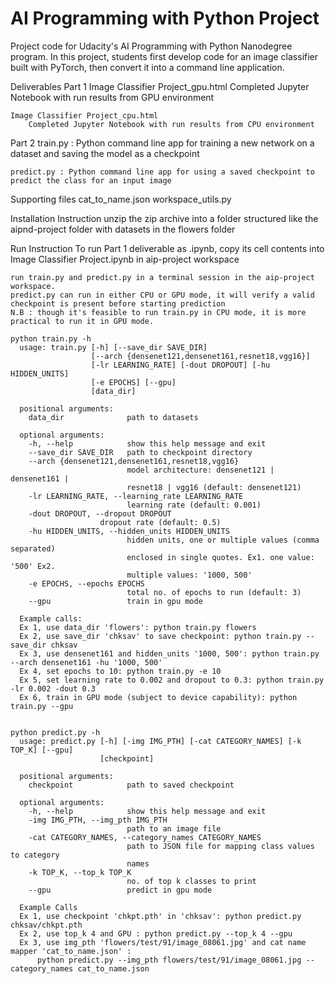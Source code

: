 # AI Programming with Python Project

Project code for Udacity's AI Programming with Python Nanodegree program. In this project, students first develop code for an image classifier built with PyTorch, then convert it into a command line application.

Deliverables
	Part 1
	Image Classifier Project_gpu.html
		Completed Jupyter Notebook with run results from GPU environment

	Image Classifier Project_cpu.html
		Completed Jupyter Notebook with run results from CPU environment

  Part 2
	train.py : Python command line app for training a new network on a dataset and saving the model as a checkpoint

	predict.py : Python command line app for using a saved checkpoint to predict the class for an input image

Supporting files
	cat_to_name.json
	workspace_utils.py

Installation Instruction
	unzip the zip archive into a folder structured like the aipnd-project folder with datasets in the flowers folder

Run Instruction
To run Part 1 deliverable as .ipynb, copy its cell contents into Image Classifier Project.ipynb in aip-project workspace

    run train.py and predict.py in a terminal session in the aip-project workspace.
    predict.py can run in either CPU or GPU mode, it will verify a valid checkpoint is present before starting prediction
    N.B : though it's feasible to run train.py in CPU mode, it is more practical to run it in GPU mode.

    python train.py -h
      usage: train.py [-h] [--save_dir SAVE_DIR]
                      [--arch {densenet121,densenet161,resnet18,vgg16}]
                      [-lr LEARNING_RATE] [-dout DROPOUT] [-hu HIDDEN_UNITS]
                      [-e EPOCHS] [--gpu]
                      [data_dir]

      positional arguments:
        data_dir              path to datasets

      optional arguments:
        -h, --help            show this help message and exit
        --save_dir SAVE_DIR   path to checkpoint directory
        --arch {densenet121,densenet161,resnet18,vgg16}
                              model architecture: densenet121 | densenet161 |
                              resnet18 | vgg16 (default: densenet121)
        -lr LEARNING_RATE, --learning_rate LEARNING_RATE
                              learning rate (default: 0.001)
        -dout DROPOUT, --dropout DROPOUT
                        dropout rate (default: 0.5)                        
        -hu HIDDEN_UNITS, --hidden_units HIDDEN_UNITS
                              hidden units, one or multiple values (comma separated)
                              enclosed in single quotes. Ex1. one value: '500' Ex2.
                              multiple values: '1000, 500'
        -e EPOCHS, --epochs EPOCHS
                              total no. of epochs to run (default: 3)
        --gpu                 train in gpu mode

      Example calls:
      Ex 1, use data_dir 'flowers': python train.py flowers
      Ex 2, use save_dir 'chksav' to save checkpoint: python train.py --save_dir chksav
      Ex 3, use densenet161 and hidden_units '1000, 500': python train.py --arch densenet161 -hu '1000, 500'
      Ex 4, set epochs to 10: python train.py -e 10
      Ex 5, set learning rate to 0.002 and dropout to 0.3: python train.py -lr 0.002 -dout 0.3
      Ex 6, train in GPU mode (subject to device capability): python train.py --gpu


    python predict.py -h
      usage: predict.py [-h] [-img IMG_PTH] [-cat CATEGORY_NAMES] [-k TOP_K] [--gpu]
                        [checkpoint]

      positional arguments:
        checkpoint            path to saved checkpoint

      optional arguments:
        -h, --help            show this help message and exit
        -img IMG_PTH, --img_pth IMG_PTH
                              path to an image file
        -cat CATEGORY_NAMES, --category_names CATEGORY_NAMES
                              path to JSON file for mapping class values to category
                              names
        -k TOP_K, --top_k TOP_K
                              no. of top k classes to print
        --gpu                 predict in gpu mode

      Example Calls
      Ex 1, use checkpoint 'chkpt.pth' in 'chksav': python predict.py chksav/chkpt.pth
      Ex 2, use top_k 4 and GPU : python predict.py --top_k 4 --gpu
      Ex 3, use img_pth 'flowers/test/91/image_08061.jpg' and cat name mapper 'cat_to_name.json' :
          python predict.py --img_pth flowers/test/91/image_08061.jpg --category_names cat_to_name.json
